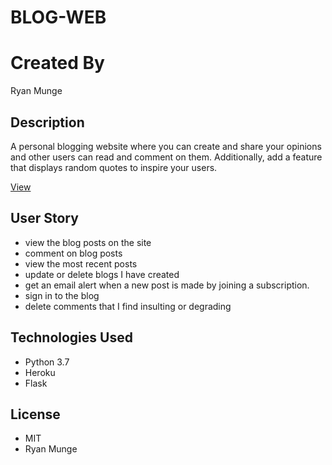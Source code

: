 # BLOG-WEB

# Created By

Ryan Munge

## Description

A personal blogging website where you can create and share your opinions and other users can read and comment on them. Additionally, add a feature that displays random quotes to inspire your users.

[View](https://blog-web1.herokuapp.com/)

## User Story 

* view the blog posts on the site
* comment on blog posts
*  view the most recent posts
* update or delete blogs I have created
* get an email alert when a new post is made by joining a subscription.
* sign in to the blog
* delete comments that I find insulting or degrading

## Technologies Used

* Python 3.7
* Heroku 
* Flask

## License

* MIT
* Ryan Munge
